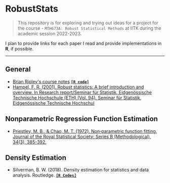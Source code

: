# RobustStats

> This repository is for exploring and trying out ideas for a project for the course - `MTH673A: Robust Statistical Methods` at IITK during the academic session 2022-2023. 

I plan to provide links for each paper I read and provide implementations in **R**, if possible.

---

## General

  * [Brian Ripley's course notes](https://web.archive.org/web/20121021081319/http://www.stats.ox.ac.uk/pub/StatMeth/Robust.pdf) [**`[R code]`**](https://github.com/ArkaB-DS/RobustStats/blob/main/RobustStatistics.R)
  * [Hampel, F. R. (2001). Robust statistics: A brief introduction and overview. In Research report/Seminar für Statistik, Eidgenössische Technische Hochschule (ETH) (Vol. 94). Seminar für Statistik, Eidgenössische Technische Hochschul](https://www.research-collection.ethz.ch/bitstream/handle/20.500.11850/145174/1/eth-24068-01.pdf)
  
## Nonparametric Regression Function Estimation

 * [Priestley, M. B., & Chao, M. T. (1972). Non‐parametric function fitting. Journal of the Royal Statistical Society: Series B (Methodological), 34(3), 385-392.](https://sites.stat.washington.edu/courses/stat527/s14/readings/Priestley_Chao_RSSB_1972.pdf)

## Density Estimation
 * Silverman, B. W. (2018). Density estimation for statistics and data analysis. Routledge. [**`[R Codes]`**](https://github.com/ArkaB-DS/RobustStats/tree/main/de4sda)
